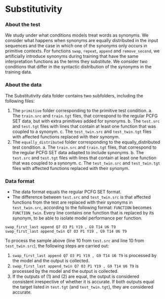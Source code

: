# Substitutivity

### About the test

We study under what conditions models treat words as synonyms.
We consider what happens when synonyms are equally distributed in the input sequences and the case in which one of the synonyms only occurs in primitive contexts.
For functions `swap`, `repeat`, `append` and `remove_second`, we artificially introduce synonyms during training that have the same interpretation functions as the terms they substitute.
We consider two conditions that differ in the syntactic distribution of the synonyms in the training data.

### About the data

The Substitutivity data folder contains two subfolders, including the following files:
1. The `primitive` folder corresponding to the primitive test condition.
	a. The `train.src` and `train.tgt` files, that correspond to the regular PCFG SET data, but with extra primitives added for synonyms.
	b. The `test.src` and `test.tgt` files with lines that contain at least one function that was coupled to a synonym.
	c. The `test_twin.src` and `test_twin.tgt` files with affected functions replaced with their synonym.
2. The `equally_distributed` folder corresponding to the equally_distributed test condition.
	a. The `train.src` and `train.tgt` files, that correspond to the regular PCFG SET data adapted to include synonyms.
	b. The `test.src` and `test.tgt` files with lines that contain at least one function that was coupled to a synonym.
	c. The `test_twin.src` and `test_twin.tgt` files with affected functions replaced with their synonym.

### Data format

- The data format equals the regular PCFG SET format.
- The difference between `test.src` and `test_twin.src` is that affected functions from the test are replaced with their synonyms in `test_twin.src`, according to the following format: `FUNCTION` becomes `FUNCTION_twin`.
  Every line contains one function that is replaced by its synonym, to be able to isolate model performance per function.

```
swap_first_last append Q7 O3 P1 Y19 , G9 T14 U6 T9
swap_first_last append_twin Q7 O3 P1 Y19 , G9 T14 U6 T9
```

To process the sample above (line 10 from `test.src` and line 10 from `test_twin.src`), the following steps are carried out:
1. `swap_first_last append Q7 O3 P1 Y19 , G9 T14 U6 T9` is processed by the model and the output is collected.
2. `swap_first_last append_twin Q7 O3 P1 Y19 , G9 T14 U6 T9` is processed by the model and the output is collected.
3. If the outputs of (1) and (2) are equal, the output is considered consistent irrespective of whether it is accurate. If both outputs equal the target listed in `test.tgt` (and `test_twin.tgt`), they are considered accurate.
